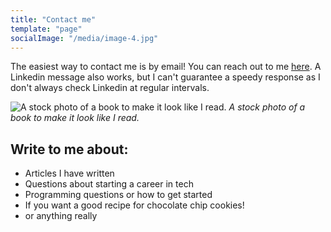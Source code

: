 ```yaml
---
title: "Contact me"
template: "page"
socialImage: "/media/image-4.jpg"
---
```


The easiest way to contact me is by email! You can reach out to me [here](mailto:dkothand@gmail.com?subject=Hello%Deva%20from%20blog!). A Linkedin message also works, but I can't guarantee a speedy response as I don't always check Linkedin at regular intervals. 

![A stock photo of a book to make it look like I read.](/media/image-4.jpg)
*A stock photo of a book to make it look like I read.*

## Write to me about:
* Articles I have written
* Questions about starting a career in tech
* Programming questions or how to get started
* If you want a good recipe for chocolate chip cookies!
* or anything really